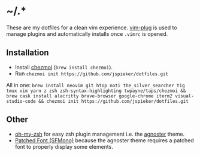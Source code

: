 # ~/.*

These are my dotfiles for a clean vim experience. [vim-plug](https://github.com/junegunn/vim-plug) is used to manage plugins and automatically installs once `.vimrc` is opened.

## Installation

* Install [chezmoi](https://github.com/twpayne/chezmoi) (`brew install chezmoi`).
* Run `chezmoi init https://github.com/jspieker/dotfiles.git`

All in one:
`brew install neovim git htop noti the_silver_searcher tig tmux vim yarn z zsh zsh-syntax-highlighting twpayne/taps/chezmoi && brew cask install alacritty brave-browser google-chrome iterm2 visual-studio-code && chezmoi init https://github.com/jspieker/dotfiles.git`

## Other
* [oh-my-zsh](https://github.com/robbyrussell/oh-my-zsh) for easy zsh plugin
  management i.e. the [agnoster](https://github.com/agnoster/agnoster-zsh-theme)
  theme.
* [Patched Font (SFMono)](https://github.com/2players/sfmono-nerd-font) because the 
  agnoster theme requires a patched font to properly display some elements.
